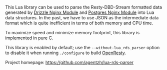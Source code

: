 <!---
    @title         Lua Rds Parser Library
    @creator       Yichun Zhang
    @created       2011-08-31 07:38 GMT
    @modifier      Yichun Zhang
    @modifier_link yichun-zhang
    @modified      2011-08-31 07:40 GMT
    @changes       5
--->

This Lua library can be used to parse the Resty-DBD-Stream formatted data generated by [Drizzle Nginx Module](drizzle-nginx-module.html) and [Postgres Nginx Module](postgres-nginx-module.html) into Lua data structures. In the past, we have to use JSON as the intermediate data format which is quite inefficient in terms of both memory and CPU time.

To maximize speed and minimize memory footprint, this library is implemented in pure C.

This library is enabled by default; use the `--without-lua_rds_parser` option to disable it when running `./configure` to build [OpenResty](openresty.html).

Project homepage: https://github.com/agentzh/lua-rds-parser
